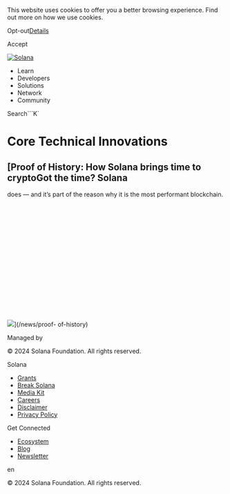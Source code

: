 This website uses cookies to offer you a better browsing experience. Find out
more on how we use cookies.

Opt-out[Details](/privacy-policy#collection-of-information)

Accept

[![Solana](/_next/static/media/logotype.e4df684f.svg)](/)

  * Learn
  * Developers
  * Solutions
  * Network
  * Community

Search```K`

# Core Technical Innovations

## [Proof of History: How Solana brings time to cryptoGot the time? Solana
does — and it’s part of the reason why it is the most performant
blockchain.![](data:image/svg+xml,%3csvg%20xmlns=%27http://www.w3.org/2000/svg%27%20version=%271.1%27%20width=%271920%27%20height=%271073%27/%3e)![](/_next/image?url=https%3A%2F%2Fcdn.builder.io%2Fapi%2Fv1%2Fimage%2Fassets%252Fce0c7323a97a4d91bd0baa7490ec9139%252F155dd49c22de41509bf808dc4ceefb08&w=3840&q=90)](/news/proof-
of-history)

Managed by

[](/)

[](/youtube)[](/twitter)[](/discord)[](/reddit)[](/github)[](/telegram)

© 2024 Solana Foundation. All rights reserved.

Solana

  * [Grants](https://solana.org/grants)
  * [Break Solana](https://break.solana.com/)
  * [Media Kit](/branding)
  * [Careers](https://jobs.solana.com/)
  * [Disclaimer](/tos)
  * [Privacy Policy](/privacy-policy)

Get Connected

  * [Ecosystem](/ecosystem)
  * [Blog](/news)
  * [Newsletter](/newsletter)

en

© 2024 Solana Foundation. All rights reserved.

